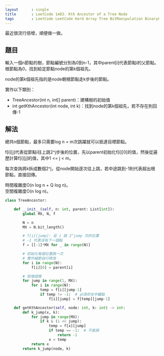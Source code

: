 ```yaml
---
layout      : single
title       : LeetCode 1483. Kth Ancestor of a Tree Node
tags        : LeetCode LeetCode Hard Array Tree BitManipulation BinaryLifting
---
```

最近很流行倍增，順便做一做。  

## 題目

輸入一個n節點的樹，節點編號分別為0到n-1，其中parent[i]代表節點i的父節點。  
根節點為0，找到給定節點node的第k個祖先。  

node的第k個祖先指的是node朝根節點走k步後的節點。  

實作以下類別：  

- TreeAncestor(int n, int[] parent)：建構樹的初始值  
- int getKthAncestor(int node, int k)：找到node的第k個祖先，若不存在則回傳-1  

## 解法

總共n個節點，最多只需要log n = m次跳躍就可以抵達目標節點。  

f[i][j]代表從節點i往上跳2^j步後的位置，先以parent初始化f[i][0]的值，然後從遍歷計算f[i][j]的值，其中1 <= j < m。  

每次查詢將k拆成數個2^j，從node開始逐次往上跳，若中途跳到-1則代表超出根節點，直接回傳。  

時間複雜度O(n log n + Q log n)。  
空間複雜度O(n log n)。  

```python
class TreeAncestor:

    def __init__(self, n: int, parent: List[int]):
        global MX, N, f

        N = n
        MX = N.bit_length()

        # f[i][jump]: 從 i 跳 2^jump 次的位置
        # -1 代表沒有下一個點
        f = [[-1]*MX for _ in range(N)]

        # 初始化每個位置跳一次
        # 實作細節自行修改
        for i in range(N):
            f[i][0] = parent[i]

        # 倍增遞推
        for jump in range(1, MX):
            for i in range(N):
                temp = f[i][jump-1]
                if temp != -1:  # 必須存在中繼點
                    f[i][jump] = f[temp][jump-1]

    def getKthAncestor(self, node: int, k: int) -> int:
        def k_jump(x, k):
            for jump in range(MX):
                if k & (1 << jump):
                    temp = f[x][jump]
                    if temp == -1:  # 不能跳
                        return -1
                    x = temp
            return x
        return k_jump(node, k)
```
